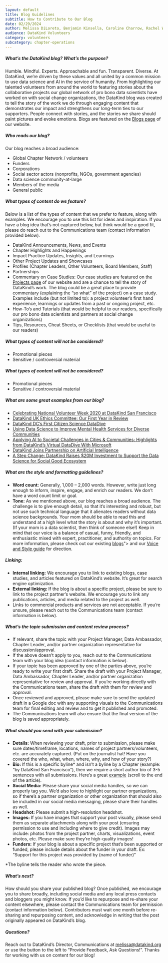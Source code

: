 ```yaml
---
layout: default
title: Blog Guidelines
subtitle: How to Contribute to Our Blog
date: 02/29/2024
author: Melissa DiLoreto, Benjamin Kinsella, Caroline Charrow, Rachel Wells
audience: DataKind Volunteers
category: volunteers
subcategory: chapter-operations
---
```


##### What’s the DataKind blog? What’s the purpose?

Humble. Mindful. Experts. Approachable and fun. Transparent. Diverse. At DataKind, we’re driven by these values and all united by a common mission to use data science and AI in the service of humanity. From highlighting our talented volunteers from around the world to featuring stories about the collaborative projects our global network of pro bono data scientists have worked on with social change organizations, the DataKind blog was created to tell the story of the work we do through engaging content that demonstrates our impact and strengthens our long\-term ties to our supporters. People connect with stories, and the stories we share should paint pictures and evoke emotions. Blogs are featured on the [Blogs page](https://www.datakind.org/blog/) of our website.


##### Who reads our blog?


Our blog reaches a broad audience:


* Global Chapter Network / volunteers
* Funders
* Corporations
* Social sector actors (nonprofits, NGOs, government agencies)
* Data science community\-at\-large
* Members of the media
* General public


##### What types of content do we feature?


Below is a list of the types of content that we prefer to feature, along with examples. We encourage you to use this list for ideas and inspiration. If you have a blog idea that’s not captured below, but think would be a good fit, please do reach out to the Communications team (contact information provided below).


* DataKind Announcements, News, and Events
* Chapter Highlights and Happenings
* Impact Practice Updates, Insights, and Learnings
* Other Project Updates and Showcases
* Profiles (Chapter Leaders, Other Volunteers, Board Members, Staff)
* Partnerships
* Commentary on Case Studies: Our case studies are featured on the [Projects page](https://www.datakind.org/blog/) of our website and are a chance to tell the story of DataKind’s work. The blog could be a great place to provide commentary (explaining the “so what” of the project) on a case study. Examples include (but not limited to): a project volunteer’s first hand experience, learnings or updates from a past or ongoing project, etc.
* How\-To’s and Tutorials (that would be helpful to our readers, specifically our pro bono data scientists and partners at social change organizations)
* Tips, Resources, Cheat Sheets, or Checklists (that would be useful to our readers)


##### What types of content will not be considered?


* Promotional pieces
* Sensitive / controversial material


##### What types of content will not be considered?


* Promotional pieces
* Sensitive / controversial material


##### What are some great examples from our blog?


* [Celebrating National Volunteer Week 2020 at DataKind San Francisco](https://www.datakind.org/2020/04/20/celebrating-national-volunteer-week-2020-at-datakind-san-francisco/)
* [DataKind UK Ethics Committee: Our First Year in Review](https://www.datakind.org/2019/12/18/datakind-uk-ethics-committee-our-first-year-in-review/)
* [DataKind DC’s First Citizen Science DataDive](https://www.datakind.org/blog/datakind-dcs-first-citizen-science-datadive)
* [Using Data Science to Improve Mental Health Services for Diverse Communities](https://www.datakind.org/2019/12/26/using-data-science-to-improve-mental-health-services-for-diverse-communities/)
* [Applying AI to Societal Challenges in Cities & Communities: Highlights from DataKind’s Virtual DataDive With Microsoft](https://www.datakind.org/2019/11/07/applying-ai-to-societal-challenges-in-cities-communities-highlights-from-datakinds-virtual-datadive/)
* [DataKind Joins Partnership on Artificial Intelligence](https://www.datakind.org/2018/11/09/datakind-joins-partnership-on-artificial-intelligence/)
* [A Step Change: DataKind Raises $20M Investment to Support the Data Science for Social Good Ecosystem](https://www.datakind.org/2019/01/22/a-step-change-datakind-raises-20m-investment-to-support-the-data-science-for-social-good-ecosystem/)


##### What are the style and formatting guidelines?


* **Word count:** Generally, 1,000 – 2,000 words. However, write just long enough to inform, inspire, engage, and enrich our readers. We don’t have a word count limit or goal.
* **Tone:** As we mentioned above, our blog reaches a broad audience. The challenge is to give enough detail, so that it’s interesting and robust, but not use such technical language that it alienates readers without data science backgrounds. Your mom should be able to read this and understand at a high level what the story is about and why it’s important. (If your mom is a data scientist, then think of someone else!) Keep in mind that our voice is a balance of casual, funny, friendly, and enthusiastic mixed with expert, practitioner, and authority on topics. For more information, please check out our existing [blogs](https://www.datakind.org/blog/)"\> and our [Voice and Style guide](https://docs.google.com/presentation/d/1B8rXeEz0nHvS9gBaVuAHqYmopn9LtBa47USS3vM6C5U/edit#slide=id.g45771cb96_0189) for direction.


##### Linking:


* **Internal linking:** We encourage you to link to existing blogs, case studies, and articles featured on DataKind’s website. It’s great for search engine optimization.
* **External linking:** If the blog is about a specific project, please be sure to link to the project partner’s website. We encourage you to link any publications, articles, and media related to the project as well.
* Links to commercial products and services are not acceptable. If you’re unsure, please reach out to the Communications team (contact information is below).


##### What’s the topic submission and content review process?


* If relevant, share the topic with your Project Manager, Data Ambassador, Chapter Leader, and/or partner organization representative for discussion/approval.
* If the above doesn’t apply to you, reach out to the Communications team with your blog idea (contact information is below).
* If your topic has been approved by one of the parties above, you’re ready to write your first draft. Share the draft with your Project Manager, Data Ambassador, Chapter Leader, and/or partner organization representative for review and approval. If you’re working directly with the Communications team, share the draft with them for review and approval.
* Once reviewed and approved, please make sure to send the updated draft in a Google doc with any supporting visuals to the Communications team for final editing and review and to get it published and promoted.
* The Communications team will also ensure that the final version of the blog is saved appropriately.


##### What should you send with your submission?


* **Details:** When reviewing your draft, prior to submission, please make sure dates/timeframe, locations, names of project partners/volunteers, etc. are accurately captured. (Put on the journalist hat! Have you covered the who, what, when, where, why, and how of your story?)
* **Bio:** If this is a specific byline\* and isn’t a byline by a Chapter (example: “by DataKind San Francisco”), then we require a short author bio of 3\-5 sentences with all submissions. Here’s a great [example](https://www.datakind.org/2020/03/04/beyond-hype-and-innovation-ai-for-social-good/) (scroll to the end of the article).
* **Social Media:** Please share your social media handles, so we can properly tag you. We’d also love to highlight our partner organizations, so if there’s a partner organization or other organization that should also be included in our social media messaging, please share their handles as well.
* **Headshot:** Please submit a high\-resolution headshot.
* **Images:** If you have images that support your post visually, please send them as separate attachments along with your post (ensuring permission to use and including where to give credit). Images may include: photos from the project partner, charts, visualizations, event photos, etc. Please make sure they’re high\-quality images!
* **Funders:** If your blog is about a specific project that’s been supported or funded, please include details about the funder in your draft. Ex: “Support for this project was provided by (name of funder)”


\*The byline tells the reader who wrote the piece.


##### What’s next?


How should you share your published blog? Once published, we encourage you to share broadly, including social media and any local press contacts and bloggers you might know. If you’d like to repurpose and re\-share your content elsewhere, please contact the Communications team for permission (contact information below). Contributors must wait one month before re\-sharing and repurposing content, and acknowledge in writing that the post originally appeared on DataKind’s blog.


##### Questions?


Reach out to DataKind’s Director, Communications at [melissa@datakind.org](mailto:melissa@datakind.org) or use the button to the left to “Provide Feedback, Ask Questions!”. Thanks for working with us on content for our blog!

